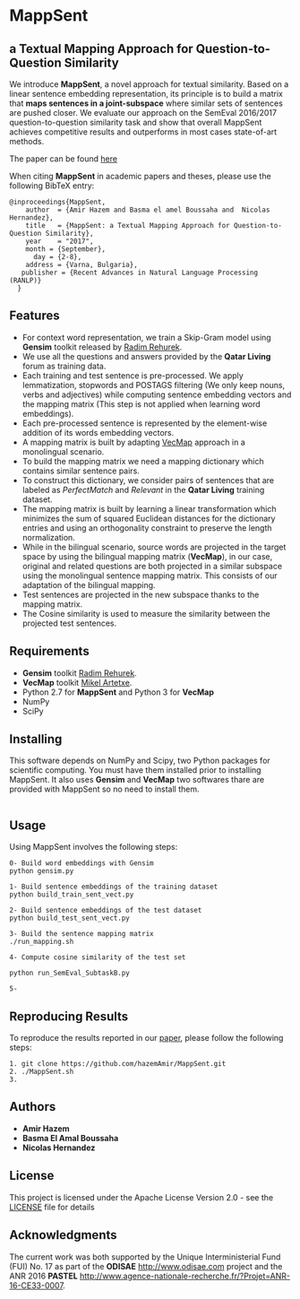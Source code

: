 # MappSent    
## a Textual Mapping Approach for Question-to-Question Similarity    

We introduce **MappSent**, a novel approach for textual similarity. Based on a linear sentence embedding representation, its principle is to build a matrix that __maps sentences in a joint-subspace__ where similar sets of sentences are pushed closer. We evaluate our approach on  the SemEval 2016/2017 question-to-question similarity task and show that overall MappSent  achieves competitive results and outperforms in most cases state-of-art methods.

The paper can be found [here](http://lml.bas.bg/ranlp2017/RANLP2017_proceedings_draft_6.09.2017.pdf)

When citing **MappSent** in academic papers and theses, please use the following BibTeX entry:
```
@inproceedings{MappSent,
    author  = {Amir Hazem and Basma el amel Boussaha and  Nicolas Hernandez},
    title   = {MappSent: a Textual Mapping Approach for Question-to-Question Similarity},
    year    = "2017",
    month = {September},
      day = {2-8},
    address = {Varna, Bulgaria},
   publisher = {Recent Advances in Natural Language Processing (RANLP)}
  }
```

## Features
- For context word representation, we train a Skip-Gram model using **Gensim** toolkit released by [Radim Rehurek](https://github.com/RaRe-Technologies/gensim). 
- We use all the questions and answers provided by the **Qatar Living** forum as training data. 
- Each training and test sentence is pre-processed. We apply lemmatization, stopwords and POSTAGS filtering (We only keep nouns, verbs and adjectives) while computing sentence embedding vectors and the mapping matrix (This step is not applied when learning word embeddings).
- Each pre-processed sentence is represented by the element-wise addition of its words embedding vectors.
- A mapping matrix is built by adapting [VecMap](https://github.com/artetxem/vecmap) approach in a monolingual scenario.
- To build the mapping matrix we need a mapping dictionary which contains similar sentence pairs. 
- To construct this dictionary, we consider pairs of sentences that are labeled as _PerfectMatch_ and _Relevant_ in the **Qatar Living** training dataset.
- The mapping matrix is built by learning a linear transformation which minimizes the sum of squared Euclidean distances for the dictionary entries and using an orthogonality constraint to preserve the length normalization.
- While in the bilingual scenario, source words are projected in the target space by using the bilingual mapping matrix (**VecMap**), in our case, original and related questions are both projected in a similar subspace using the monolingual sentence mapping matrix. This consists of our adaptation of the bilingual mapping.  
- Test sentences are projected in the new subspace thanks to the mapping matrix.
- The Cosine similarity is used to measure the similarity between the projected test sentences.

## Requirements

- **Gensim** toolkit [Radim Rehurek](https://github.com/RaRe-Technologies/gensim).
- **VecMap** toolkit [Mikel Artetxe](https://github.com/artetxem/vecmap).
- Python 2.7 for **MappSent** and Python 3 for **VecMap**
- NumPy
- SciPy

## Installing
This software depends on NumPy and Scipy, two Python packages for scientific computing. You must have them installed prior to installing MappSent. It also uses **Gensim** and **VecMap** two softwares thare are provided with MappSent so no need to install them.

```

```
## Usage

Using MappSent involves the following steps: 

```
0- Build word embeddings with Gensim
python gensim.py

1- Build sentence embeddings of the training dataset
python build_train_sent_vect.py

2- Build sentence embeddings of the test dataset
python build_test_sent_vect.py

3- Build the sentence mapping matrix
./run_mapping.sh

4- Compute cosine similarity of the test set

python run_SemEval_SubtaskB.py

5- 
```



## Reproducing Results

To reproduce the results reported in our [paper](http://lml.bas.bg/ranlp2017/RANLP2017_proceedings_draft_6.09.2017.pdf), please follow the following steps:   

```
1. git clone https://github.com/hazemAmir/MappSent.git
2. ./MappSent.sh
3.
```

## Authors

* **Amir Hazem** 
* **Basma El Amal Boussaha**
* **Nicolas Hernandez**

## License

This project is licensed under the Apache License Version 2.0 - see the [LICENSE](LICENSE) file for details

## Acknowledgments

The current work was both supported by the Unique Interministerial Fund (FUI) No. 17 as 
part of the **ODISAE** http://www.odisae.com project and the ANR 2016 **PASTEL** http://www.agence-nationale-recherche.fr/?Projet=ANR-16-CE33-0007.
